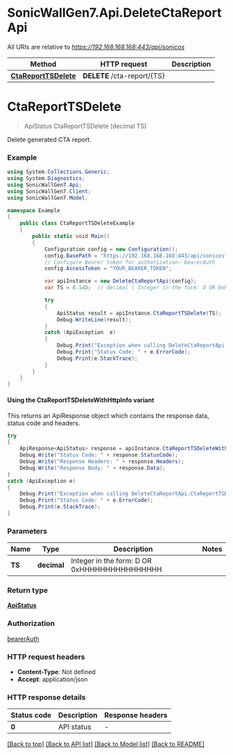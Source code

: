 # SonicWallGen7.Api.DeleteCtaReportApi

All URIs are relative to *https://192.168.168.168:443/api/sonicos*

| Method | HTTP request | Description |
|--------|--------------|-------------|
| [**CtaReportTSDelete**](DeleteCtaReportApi.md#ctareporttsdelete) | **DELETE** /cta-report/{TS} |  |

<a id="ctareporttsdelete"></a>
# **CtaReportTSDelete**
> ApiStatus CtaReportTSDelete (decimal TS)



Delete generated CTA report.

### Example
```csharp
using System.Collections.Generic;
using System.Diagnostics;
using SonicWallGen7.Api;
using SonicWallGen7.Client;
using SonicWallGen7.Model;

namespace Example
{
    public class CtaReportTSDeleteExample
    {
        public static void Main()
        {
            Configuration config = new Configuration();
            config.BasePath = "https://192.168.168.168:443/api/sonicos";
            // Configure Bearer token for authorization: bearerAuth
            config.AccessToken = "YOUR_BEARER_TOKEN";

            var apiInstance = new DeleteCtaReportApi(config);
            var TS = 8.14D;  // decimal | Integer in the form: D OR 0xHHHHHHHHHHHHHHHH

            try
            {
                ApiStatus result = apiInstance.CtaReportTSDelete(TS);
                Debug.WriteLine(result);
            }
            catch (ApiException  e)
            {
                Debug.Print("Exception when calling DeleteCtaReportApi.CtaReportTSDelete: " + e.Message);
                Debug.Print("Status Code: " + e.ErrorCode);
                Debug.Print(e.StackTrace);
            }
        }
    }
}
```

#### Using the CtaReportTSDeleteWithHttpInfo variant
This returns an ApiResponse object which contains the response data, status code and headers.

```csharp
try
{
    ApiResponse<ApiStatus> response = apiInstance.CtaReportTSDeleteWithHttpInfo(TS);
    Debug.Write("Status Code: " + response.StatusCode);
    Debug.Write("Response Headers: " + response.Headers);
    Debug.Write("Response Body: " + response.Data);
}
catch (ApiException e)
{
    Debug.Print("Exception when calling DeleteCtaReportApi.CtaReportTSDeleteWithHttpInfo: " + e.Message);
    Debug.Print("Status Code: " + e.ErrorCode);
    Debug.Print(e.StackTrace);
}
```

### Parameters

| Name | Type | Description | Notes |
|------|------|-------------|-------|
| **TS** | **decimal** | Integer in the form: D OR 0xHHHHHHHHHHHHHHHH |  |

### Return type

[**ApiStatus**](ApiStatus.md)

### Authorization

[bearerAuth](../README.md#bearerAuth)

### HTTP request headers

 - **Content-Type**: Not defined
 - **Accept**: application/json


### HTTP response details
| Status code | Description | Response headers |
|-------------|-------------|------------------|
| **0** | API status |  -  |

[[Back to top]](#) [[Back to API list]](../README.md#documentation-for-api-endpoints) [[Back to Model list]](../README.md#documentation-for-models) [[Back to README]](../README.md)

